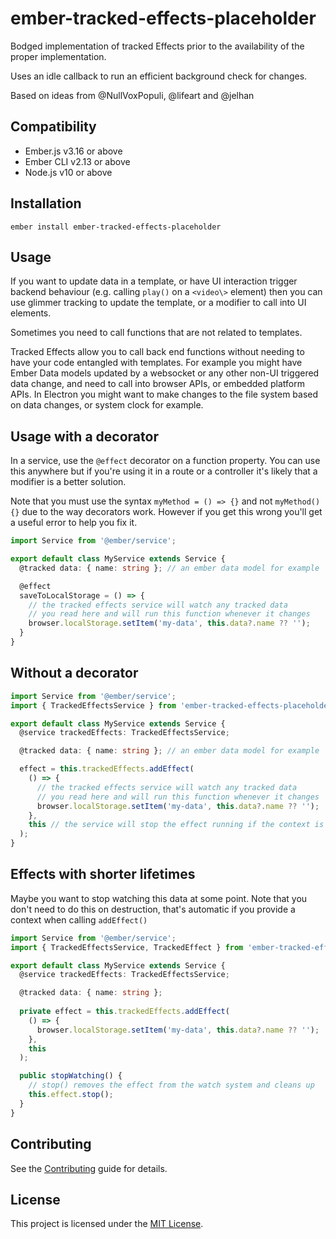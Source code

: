 ember-tracked-effects-placeholder
==============================================================================

Bodged implementation of tracked Effects prior to the availability
of the proper implementation.

Uses an idle callback to run an efficient background check for changes.

Based on ideas from @NullVoxPopuli, @lifeart and @jelhan

Compatibility
------------------------------------------------------------------------------

* Ember.js v3.16 or above
* Ember CLI v2.13 or above
* Node.js v10 or above


Installation
------------------------------------------------------------------------------

```
ember install ember-tracked-effects-placeholder
```


Usage
------------------------------------------------------------------------------

If you want to update data in a template, or have UI interaction trigger backend
behaviour (e.g. calling `play()` on a `<video\>` element) then you can use glimmer
tracking to update the template, or a modifier to call into UI elements.

Sometimes you need to call functions that are not related to templates.

Tracked Effects allow you to call back end functions without needing to have
your code entangled with templates. For example you might have Ember Data
models updated by a websocket or any other non-UI triggered data change, and
need to call into browser APIs, or embedded platform APIs. In Electron you
might want to make changes to the file system based on data changes, or 
system clock for example. 

## Usage with a decorator

In a service, use the `@effect` decorator on a function property. 
You can use this anywhere but if you're using it in a route or a 
controller it's likely that a modifier is a better solution.

Note that you must use the syntax `myMethod = () => {}` and 
not `myMethod() {}` due to the way decorators work. However
if you get this wrong you'll get a useful error to help you
fix it.

```ts
import Service from '@ember/service';

export default class MyService extends Service {
  @tracked data: { name: string }; // an ember data model for example

  @effect
  saveToLocalStorage = () => {
    // the tracked effects service will watch any tracked data
    // you read here and will run this function whenever it changes
    browser.localStorage.setItem('my-data', this.data?.name ?? '');
  }
}
```

## Without a decorator
```ts
import Service from '@ember/service';
import { TrackedEffectsService } from 'ember-tracked-effects-placeholder';

export default class MyService extends Service {
  @service trackedEffects: TrackedEffectsService;

  @tracked data: { name: string }; // an ember data model for example

  effect = this.trackedEffects.addEffect(
    () => { 
      // the tracked effects service will watch any tracked data
      // you read here and will run this function whenever it changes
      browser.localStorage.setItem('my-data', this.data?.name ?? '');
    },
    this // the service will stop the effect running if the context is destroyed
  );
}
```

## Effects with shorter lifetimes

Maybe you want to stop watching this data at some point.
Note that you don't need to do this on destruction, that's automatic
if you provide a context when calling `addEffect()`

```ts
import Service from '@ember/service';
import { TrackedEffectsService, TrackedEffect } from 'ember-tracked-effects-placeholder';

export default class MyService extends Service {
  @service trackedEffects: TrackedEffectsService;

  @tracked data: { name: string }; 
  
  private effect = this.trackedEffects.addEffect(
    () => { 
      browser.localStorage.setItem('my-data', this.data?.name ?? '');
    },
    this
  );

  public stopWatching() {
    // stop() removes the effect from the watch system and cleans up
    this.effect.stop();
  }
}
```


Contributing
------------------------------------------------------------------------------

See the [Contributing](CONTRIBUTING.md) guide for details.


License
------------------------------------------------------------------------------

This project is licensed under the [MIT License](LICENSE.md).
